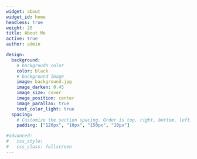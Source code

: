 ```yaml
---
widget: about
widget_id: home
headless: true
weight: 20
title: About Me
active: true
author: admin

design:
  background:
    # backgroudn color
    color: black
    # background image
    image: background.jpg
    image_darken: 0.45
    image_size: cover
    image_position: center
    image_parallax: true
    text_color_light: true
  spacing:
    # Customize the section spacing. Order is top, right, bottom, left.
    padding: ["120px", "10px", "150px", "10px"]

#advanced:
#   css_style:
#   css_class: fullscreen
---
```


